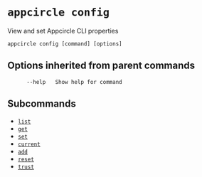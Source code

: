 # `appcircle config`

View and set Appcircle CLI properties

```plaintext
appcircle config [command] [options]
```

## Options inherited from parent commands

```plaintext
      --help   Show help for command
```

## Subcommands

- [`list`](list.md)
- [`get`](get.md)
- [`set`](set.md)
- [`current`](current.md)
- [`add`](add.md)
- [`reset`](reset.md)
- [`trust`](trust.md)

